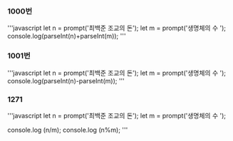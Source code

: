 ### 1000번
'''javascript
let n = prompt('최백준 조교의 돈');
let m = prompt('생명체의 수 ');
console.log(parseInt(n)+parseInt(m));
'''

### 1001번
'''javascript
let n = prompt('최백준 조교의 돈');
let m = prompt('생명체의 수 ');
console.log(parseInt(n)-parseInt(m));
'''

### 1271
'''javascript
let n = prompt('최백준 조교의 돈');
let m = prompt('생명체의 수 ');

console.log (n/m);
console.log (n%m);
'''
